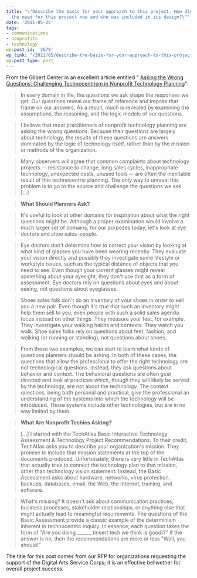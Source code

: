 ```yaml
---
title: "\"Describe the basis for your approach to this project. How did you determine
  the need for this project now and who was included in its design?\""
date: '2011-05-25'
tags:
- communications
- nonprofits
- technology
wp:post_id: '2679'
wp_link: "/2011/05/describe-the-basis-for-your-approach-to-this-project-how-did-you-determine-the-need-for-this-project-now-and-who-was-included-in-its-design/"
wp:post_type: post
---
```


From the Gilbert Center in an excellent article entitled " [Asking the Wrong Questions: Challenging Technocentrism in Nonprofit Technology Planning](http://news.gilbert.org/WrongQuestions)":

> In every domain in life, the questions we ask shape the responses we get. Our questions reveal our frame of reference and impose that frame on our answers. As a result, much is revealed by examining the assumptions, the reasoning, and the logic models of our questions.

>

> I believe that most practitioners of nonprofit technology planning are asking the wrong questions. Because their questions are largely about technology, the results of these questions are answers dominated by the logic of technology itself, rather than by the mission or methods of the organization.

>

> Many observers will agree that common complaints about technology projects -- resistance to change, long sales cycles, inappropriate technology, unexpected costs, unused tools -- are often the inevitable result of this technocentric planning. The only way to unravel this problem is to go to the source and challenge the questions we ask.[...]

>

> **What Should Planners Ask?**

> It's useful to look at other domains for inspiration about what the right questions might be. Although a proper examination would involve a much larger set of domains, for our purposes today, let's look at eye doctors and shoe sales-people.

>

> Eye doctors don't determine how to correct your vision by looking at what kind of glasses you have been wearing recently. They evaluate your vision directly and possibly they investigate some lifestyle or workstyle issues, such as the typical distance of objects that you need to see. Even though your current glasses might reveal something about your eyesight, they don't use that as a form of assessment. Eye doctors rely on questions about eyes and about seeing, not questions about eyeglasses.

>

> Shoes sales folk don't do an inventory of your shoes in order to sell you a new pair. Even though it's true that such an inventory might help them sell to you, even people with such a solid sales agenda focus instead on other things. They measure your feet, for example. They investigate your walking habits and contexts. They watch you walk. Shoe sales folks rely on questions about feet, fashion, and walking (or running or standing), not questions about shoes.

>

> From these two examples, we can start to learn what kinds of questions planners should be asking. In both of these cases, the questions that allow the professional to offer the right technology are not technological questions. Instead, they ask questions about behavior and context. The behavioral questions are often goal directed and look at practices which, though they will likely be served by the technology, are not about the technology. The context questions, being both personal and practical, give the professional an understanding of the systems into which the technology will be introduced. Those systems include other technologies, but are in no way limited by them.

>

> **What Are Nonprofit Techies Asking?**

> [...] I started with the TechAtlas Basic Interactive Technology Assessment & Technology Project Recommendations. To their credit, TechAtlas asks you to describe your organization's mission. They promise to include that mission statements at the top of the documents produced. Unfortunately, there is very little in TechAtlas that actually tries to connect the technology plan to that mission, other than technology vision statement. Instead, the Basic Assessment asks about hardware, networks, virus protection, backups, databases, email, the Web, the Internet, training, and software.

>

> What's missing? It doesn't ask about communication practices, business processes, stakeholder relationships, or anything else that might actually lead to meaningful requirements. The questions of the Basic Assessment provide a classic example of the determinism inherent in technocentric inquiry. In essence, each question takes the form of "Are you doing \_\_\_\_\_\_ (insert tech we think is good)?" If the answer is no, then the recommendations are more or less "Well, you should!"

The title for this post comes from our RFP for organizations requesting the support of the Digital Arts Service Corps; it is an effective bellwether for overall project success.
